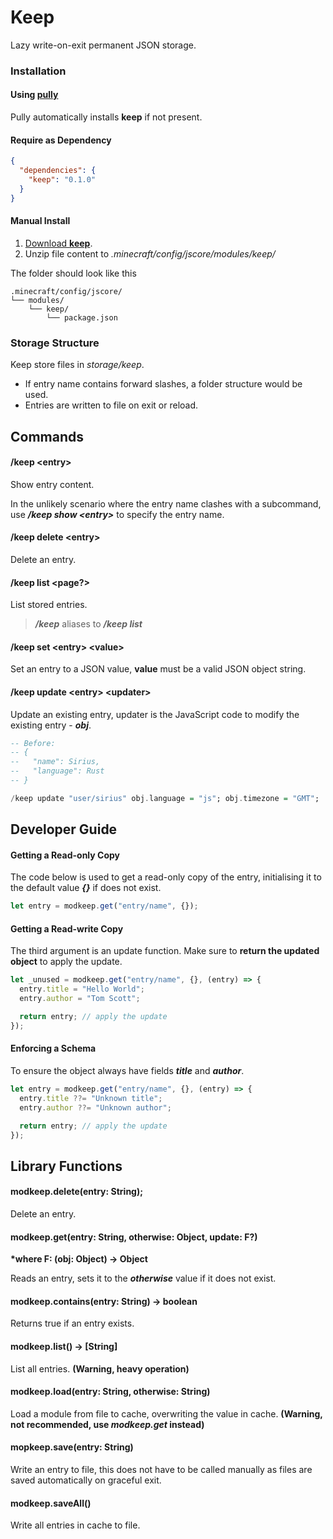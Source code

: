 # Keep

Lazy write-on-exit permanent JSON storage.

### Installation

#### Using [pully](https://github.com/FabricCore/pully)

Pully automatically installs **keep** if not present.


#### Require as Dependency

```json
{
  "dependencies": {
    "keep": "0.1.0"
  }
}
```

#### Manual Install

1. [Download **keep**](https://github.com/FabricCore/modtoggle/archive/refs/heads/master.zip).
2. Unzip file content to _.minecraft/config/jscore/modules/keep/_

The folder should look like this

```
.minecraft/config/jscore/
└── modules/
    └── keep/
        └── package.json
```

### Storage Structure

Keep store files in _storage/keep_.

- If entry name contains forward slashes, a folder structure would be used.
- Entries are written to file on exit or reload.

## Commands

#### /keep &lt;entry&gt;

Show entry content.

In the unlikely scenario where the entry name clashes with a subcommand, use **_/keep show &lt;entry&gt;_** to specify the entry name.

#### /keep delete &lt;entry&gt;

Delete an entry.

#### /keep list &lt;page?&gt;

List stored entries.

> **_/keep_** aliases to **_/keep list_**

#### /keep set &lt;entry&gt; &lt;value&gt;

Set an entry to a JSON value, **value** must be a valid JSON object string.

#### /keep update &lt;entry&gt; &lt;updater&gt;

Update an existing entry, updater is the JavaScript code to modify the existing entry - **_obj_**.

```hs
-- Before:
-- {
--   "name": Sirius,
--   "language": Rust
-- }

/keep update "user/sirius" obj.language = "js"; obj.timezone = "GMT";
```

## Developer Guide

#### Getting a Read-only Copy

The code below is used to get a read-only copy of the entry, initialising it to the default value **_{}_** if does not exist.

```js
let entry = modkeep.get("entry/name", {});
```

#### Getting a Read-write Copy

The third argument is an update function. Make sure to **return the updated object** to apply the update.

```js
let _unused = modkeep.get("entry/name", {}, (entry) => {
  entry.title = "Hello World";
  entry.author = "Tom Scott";

  return entry; // apply the update
});
```

#### Enforcing a Schema

To ensure the object always have fields **_title_** and **_author_**.

```js
let entry = modkeep.get("entry/name", {}, (entry) => {
  entry.title ??= "Unknown title";
  entry.author ??= "Unknown author";

  return entry; // apply the update
});
```

## Library Functions

#### modkeep.delete(entry: String);

Delete an entry.

#### modkeep.get(entry: String, otherwise: Object, update: F?)

**\*where F: (obj: Object) → Object**

Reads an entry, sets it to the **_otherwise_** value if it does not exist.

#### modkeep.contains(entry: String) → boolean

Returns true if an entry exists.

#### modkeep.list() → [String]

List all entries. **(Warning, heavy operation)**

#### modkeep.load(entry: String, otherwise: String)

Load a module from file to cache, overwriting the value in cache. **(Warning, not recommended, use _modkeep.get_ instead)**

#### mopkeep.save(entry: String)

Write an entry to file, this does not have to be called manually as files are saved automatically on graceful exit.

#### modkeep.saveAll()

Write all entries in cache to file.
